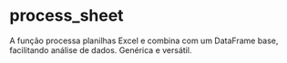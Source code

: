 # process_sheet
A função processa planilhas Excel e combina com um DataFrame base, facilitando análise de dados. Genérica e versátil.
